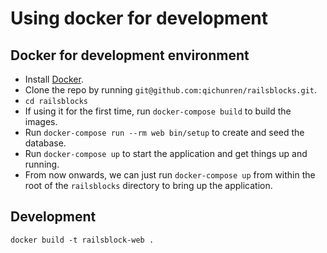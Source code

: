 # Using docker for development

## Docker for development environment

- Install [Docker](https://docs.docker.com/get-docker/).
- Clone the repo by running `git@github.com:qichunren/railsblocks.git`.
- `cd railsblocks`
- If using it for the first time, run `docker-compose build` to build the images.
- Run `docker-compose run --rm web bin/setup` to create and seed the database.
- Run `docker-compose up` to start the application and get things up and running.
- From now onwards, we can just run `docker-compose up` from within the root of the `railsblocks` directory to bring up the application.

## Development

    docker build -t railsblock-web .

